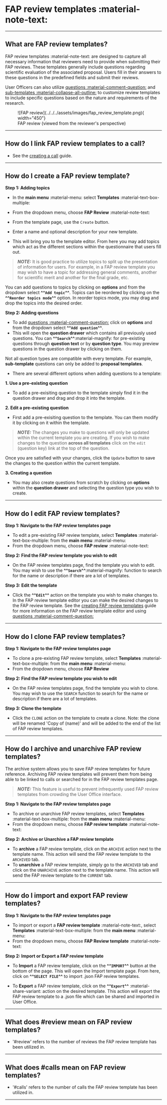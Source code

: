 # FAP review templates :material-note-text:

---

## What are FAP review templates?

FAP review templates :material-note-text: are designed to capture all necessary information that reviewers need to provide when submitting their FAP reviews. These templates generally include questions regarding scientific evaluation of the associated proposal. Users fill in their answers to these questions in the predefined fields and submit their reviews.

User Officers can also utilize [questions :material-comment-question:](../questions.md) and [sub-templates :material-collapse-all-outline:](../templates/sub_template.md) to customize review templates to include specific questions based on the nature and requirements of the research.

<figure markdown="span">  
    ![FAP review](../../../assets/images/fap_review_template.png){ width="450"}
    <figcaption>FAP review (viewed from the reviewer's perspective)</figcaption>
</figure>

---

## How do I link FAP review templates to a call?

- See the [creating a call](../creating_call.md) guide.

---

## How do I create a FAP review template?

**Step 1: Adding topics**

- In the **main menu** :material-menu: select **Templates** :material-text-box-multiple:
- From the dropdown menu, choose **FAP Review** :material-note-text:
- From the template page, use the `Create` button.
- Enter a name and optional description for your new template.

- This will bring you to the template editor. From here you may add topics which act as the different sections within the questionnaire that users fill out.

> **_NOTE:_** It is good practice to utilize topics to split up the presentation of information for users. For example, in a FAP review template you may wish to have a topic for addressing general comments, another for scientific merit and another for the final grade, etc.

You can add questions to topics by clicking on **options** and from the dropdown select **^^`Add topic`^^**. Topics can be reordered by clicking on the **^^`Reorder topics mode`^^** option. In reorder topics mode, you may drag and drop the topics into the desired order.

**Step 2: Adding questions**

- To add [questions :material-comment-question:](../questions.md) click on **options** and from the dropdown select **^^`Add question`^^**.
- This will open the **question drawer** which contains all previously used questions. You can **^^`Search`^^**:material-magnify: for pre-existing questions through **question text** or by **question type**. You may preview questions in the question drawer by clicking on them.

Not all question types are compatible with every template. For example, **sub-template** questions can only be added to **proposal templates**.

- There are several different options when adding questions to a template:

**1. Use a pre-existing question**

- To add a pre-exisiting question to the template simply find it in the question drawer and drag and drop it into the template.

**2. Edit a pre-existing question**

- First add a pre-exisiting question to the template. You can them modify it by clicking on it within the template.

> **_NOTE:_** The changes you make to questions will only be updated within the current template you are creating. If you wish to make changes to the question **across all templates** click on the `edit` (question key) link at the top of the question.

Once you are satisfied with your changes, click the `Update` button to save the changes to the question within the current template.

**3. Creating a question**

- You may also create questions from scratch by clicking on **options** within the **question drawer** and selecting the question type you wish to create.

---

## How do I edit FAP review templates?

**Step 1: Navigate to the FAP review templates page**

- To edit a pre-existing FAP review template, select **Templates** :material-text-box-multiple: from the **main menu** :material-menu:
- From the dropdown menu, choose **FAP review** :material-note-text:

**Step 2: Find the FAP review template you wish to edit**

- On the FAP review templates page, find the template you wish to edit. You may wish to use the **^^`Search`^^**:material-magnify: function to search for the name or description if there are a lot of templates.

**Step 3: Edit the template**

- Click the **^^`Edit`^^** action on the template you wish to make changes to. In the FAP review template editor you can make the desired changes to the FAP review template. See the [creating FAP review templates](fap_review_template.md) guide for more information on the FAP review template editor and using [questions :material-comment-question:](../questions.md)

---

## How do I clone FAP review templates?

**Step 1: Navigate to the FAP review templates page**

- To clone a pre-existing FAP review template, select **Templates** :material-text-box-multiple: from the **main menu** :material-menu:
- From the dropdown menu, choose **FAP Review**

**Step 2: Find the FAP review template you wish to edit**

- On the FAP review templates page, find the template you wish to clone. You may wish to use the `SEARCH` function to search for the name or description if there are a lot of templates.

**Step 3: Clone the template**

- Click the `CLONE` action on the template to create a clone. Note: the clone will be renamed 'Copy of (name)' and will be added to the end of the list of FAP review templates.

---

## How do I archive and unarchive FAP review templates?

The archive system allows you to save FAP review templates for future reference. Archiving FAP review templates will prevent them from being able to be linked to calls or searched for in the FAP review templates page.

> **_NOTE:_** This feature is useful to prevent infrequently used FAP review templates from crowding the User Office interface.

**Step 1: Navigate to the FAP review templates page**

- To archive or unarchive FAP review templates, select **Templates** :material-text-box-multiple: from the **main menu** :material-menu:
- From the dropdown menu, choose **FAP review template** :material-note-text:

**Step 2: Archive or Unarchive a FAP review template**

- To **archive** a FAP review template, click on the `ARCHIVE` action next to the template name. This action will send the FAP review template to the `ARCHIVED` tab.
- To **unarchive** a FAP review template, simply go to the `ARCHIVED` tab and click on the `UNARCHIVE` action next to the template name. This action will send the FAP review template to the `CURRENT` tab.

---

## How do I import and export FAP review templates?

**Step 1: Navigate to the FAP review templates page**

- To import or export a **FAP review template** :material-note-text:, select **Templates** :material-text-box-multiple: from the **main menu** :material-menu:
- From the dropdown menu, choose **FAP Review template** :material-note-text:

**Step 2: Import or Export a FAP review template**

- To **Import** a FAP review template, click on the **^^`IMPORT`^^** button at the bottom of the page. This will open the Import template page. From here, click on **^^`SELECT FILE`^^** to import .json FAP review templates.

- To **Export** a FAP review template, click on the **^^`Export`^^** :material-share-variant: action on the desired template. This action will export the FAP review template to a .json file which can be shared and imported in User Office.

---

## What does #review mean on FAP review templates?

- '#review' refers to the number of reviews the FAP review template has been utilized in.

---

## What does #calls mean on FAP review templates?

- '#calls' refers to the number of calls the FAP review template has been utilized in.

---
